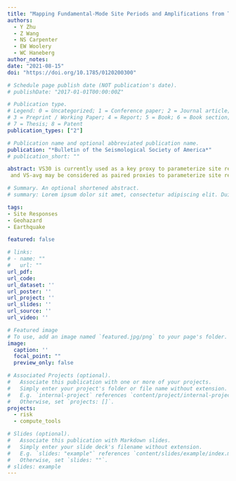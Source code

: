 ```yaml
---
title: "Mapping Fundamental‐Mode Site Periods and Amplifications from Thick Sediments: An Example from the Jackson Purchase Region of Western Kentucky, Central United States"
authors:
  - Y Zhu
  - Z Wang 
  - NS Carpenter
  - EW Woolery
  - WC Haneberg
author_notes:
date: "2021-08-15"
doi: "https://doi.org/10.1785/0120200300"

# Schedule page publish date (NOT publication's date).
# publishDate: "2017-01-01T00:00:00Z"

# Publication type.
# Legend: 0 = Uncategorized; 1 = Conference paper; 2 = Journal article;
# 3 = Preprint / Working Paper; 4 = Report; 5 = Book; 6 = Book section;
# 7 = Thesis; 8 = Patent
publication_types: ["2"]

# Publication name and optional abbreviated publication name.
publication: "*Bulletin of the Seismological Society of America*"
# publication_short: ""

abstract: VS30 is currently used as a key proxy to parameterize site response in engineering design and other applications. However, it has been found that VS30  is not an appropriate proxy, because it does not reliably correlate with site response. Therefore, the VS30‐based National Earthquake Hazards Reduction Program site maps may not capture regional site responses. In earthquake engineering, site resonance, which can be characterized by the fundamental mode with a site period (⁠Tf⁠) and its associated peak amplification (⁠A0⁠), is the primary site‐response concern. Mapping Tf and A0 is thus essential for accurate regional seismic hazard assessment. We developed a 3D shear‐wave velocity model for the Jackson Purchase Region of western Kentucky, based on shear‐wave velocity profiles interpreted from seismic reflections and refractions, mapped geologic units, and digital‐elevation‐model datasets. We generated shear‐wave velocity profiles at grid points with 500 m spacing from the 3D model and performed 1D linear site‐response analyses to obtain Tf and A0⁠, which we then used to construct contour maps for the study area. Our results show that Tf and A0 maps correlate with the characteristics of regional geology in terms of sediment thicknesses and their average shear‐wave velocities. We also observed a strong dependency of A0 on bedrock shear‐wave velocities. The mapped Tf and A0 are consistent with those estimated from borehole transfer functions and horizontal‐to‐vertical spectral ratio analyses at broadband and strong‐motion stations in the study area. Our analyses also demonstrate that the depth to bedrock (⁠Zb⁠) is correlated to Tf⁠, and the average sediment shear‐wave velocity (⁠VS‐avg⁠) is correlated to A0⁠. This implies that Zb
 and VS‐avg may be considered as paired proxies to parameterize site resonance in the linear‐elastic regime.

# Summary. An optional shortened abstract.
# summary: Lorem ipsum dolor sit amet, consectetur adipiscing elit. Duis posuere tellus ac convallis placerat. Proin tincidunt magna sed ex sollicitudin condimentum.

tags:
- Site Responses
- Geohazard
- Earthquake

featured: false

# links:
# - name: ""
#   url: ""
url_pdf: 
url_code:
url_dataset: ''
url_poster: ''
url_project: ''
url_slides: ''
url_source: ''
url_video: ''

# Featured image
# To use, add an image named `featured.jpg/png` to your page's folder. 
image:
  caption: ''
  focal_point: ""
  preview_only: false

# Associated Projects (optional).
#   Associate this publication with one or more of your projects.
#   Simply enter your project's folder or file name without extension.
#   E.g. `internal-project` references `content/project/internal-project/index.md`.
#   Otherwise, set `projects: []`.
projects: 
  - risk
  - compute_tools

# Slides (optional).
#   Associate this publication with Markdown slides.
#   Simply enter your slide deck's filename without extension.
#   E.g. `slides: "example"` references `content/slides/example/index.md`.
#   Otherwise, set `slides: ""`.
# slides: example
---
```


<!-- {{% callout note %}}
Click the *Cite* button above to demo the feature to enable visitors to import publication metadata into their reference management software.
{{% /callout %}}

{{% callout note %}}
Create your slides in Markdown - click the *Slides* button to check out the example.
{{% /callout %}}

Supplementary notes can be added here, including [code, math, and images](https://wowchemy.com/docs/writing-markdown-latex/). -->
